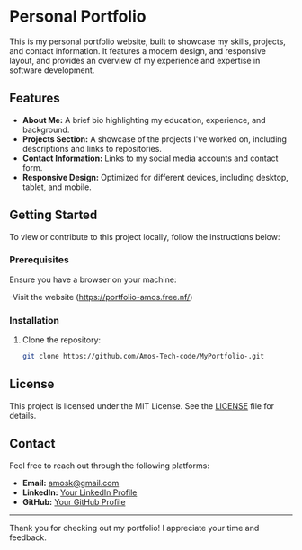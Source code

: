 # Personal Portfolio

This is my personal portfolio website, built to showcase my skills, projects, and contact information. It features a modern design, and responsive layout, and provides an overview of my experience and expertise in software development.

## Features

- **About Me:** A brief bio highlighting my education, experience, and background.
- **Projects Section:** A showcase of the projects I've worked on, including descriptions and links to repositories.
- **Contact Information:** Links to my social media accounts and contact form.
- **Responsive Design:** Optimized for different devices, including desktop, tablet, and mobile.
## Getting Started

To view or contribute to this project locally, follow the instructions below:

### Prerequisites

Ensure you have a browser on your machine:

-Visit the website (https://portfolio-amos.free.nf/)
### Installation

1. Clone the repository:
    ```bash
    git clone https://github.com/Amos-Tech-code/MyPortfolio-.git
    ```
## License

This project is licensed under the MIT License. See the [LICENSE](LICENSE) file for details.

## Contact

Feel free to reach out through the following platforms:

- **Email:** amosk@gmail.com
- **LinkedIn:** [Your LinkedIn Profile](https://www.linkedin.com/in/amos-k/)
- **GitHub:** [Your GitHub Profile](https://github.com/Amos-Tech-code)

---
Thank you for checking out my portfolio! I appreciate your time and feedback.
